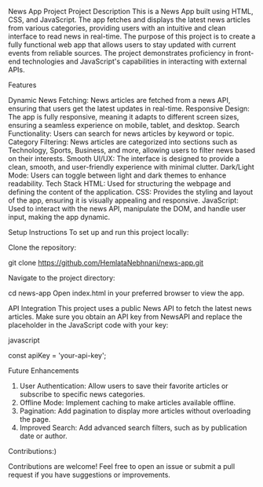 News App Project
Project Description
This is a News App built using HTML, CSS, and JavaScript. The app fetches and displays the latest news articles from various categories, providing users with an intuitive and clean interface to read news in real-time. The purpose of this project is to create a fully functional web app that allows users to stay updated with current events from reliable sources. The project demonstrates proficiency in front-end technologies and JavaScript's capabilities in interacting with external APIs.

Features

Dynamic News Fetching: News articles are fetched from a news API, ensuring that users get the latest updates in real-time.
Responsive Design: The app is fully responsive, meaning it adapts to different screen sizes, ensuring a seamless experience on mobile, tablet, and desktop.
Search Functionality: Users can search for news articles by keyword or topic.
Category Filtering: News articles are categorized into sections such as Technology, Sports, Business, and more, allowing users to filter news based on their interests.
Smooth UI/UX: The interface is designed to provide a clean, smooth, and user-friendly experience with minimal clutter.
Dark/Light Mode: Users can toggle between light and dark themes to enhance readability.
Tech Stack
HTML: Used for structuring the webpage and defining the content of the application.
CSS: Provides the styling and layout of the app, ensuring it is visually appealing and responsive.
JavaScript: Used to interact with the news API, manipulate the DOM, and handle user input, making the app dynamic.


Setup Instructions
To set up and run this project locally:

Clone the repository:

git clone https://github.com/HemlataNebhnani/news-app.git


Navigate to the project directory:

cd news-app
Open index.html in your preferred browser to view the app.

API Integration
This project uses a public News API to fetch the latest news articles. Make sure you obtain an API key from NewsAPI and replace the placeholder in the JavaScript code with your key:

javascript

const apiKey = 'your-api-key';



Future Enhancements
1. User Authentication: Allow users to save their favorite articles or subscribe to specific news categories.
2. Offline Mode: Implement caching to make articles available offline.
3. Pagination: Add pagination to display more articles without overloading the page.
4. Improved Search: Add advanced search filters, such as by publication date or author.

   
Contributions:)

Contributions are welcome! Feel free to open an issue or submit a pull request if you have suggestions or improvements.
